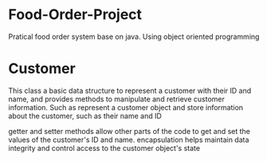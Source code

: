 # Food-Order-Project

Pratical food order system base on java. Using object oriented programming 


# Customer 

This class a basic data structure to represent a customer with their ID and name, and provides methods to manipulate and retrieve customer information. Such as represent a customer object and store information about the customer, such as their name and ID

getter and setter methods allow other parts of the code to get and set the values of the customer's ID and name. encapsulation helps maintain data integrity and control access to the customer object's state

